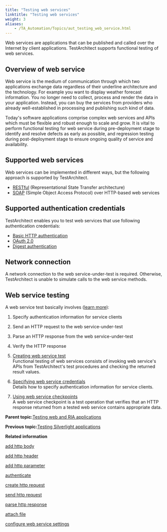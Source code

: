 ```yaml
--- 
title: "Testing web services"
linktitle: "Testing web services"
weight: 3
aliases: 
    - /TA_Automation/Topics/aut_testing_web_service.html
---
```


Web services are applications that can be published and called over the Internet by client applications. TestArchitect supports functional testing of web services.

## Overview of web service

Web service is the medium of communication through which two applications exchange data regardless of their underline architecture and the technology. For example you want to display weather forecast information. You no longer need to collect, process and render the data in your application. Instead, you can buy the services from providers who already well-established in processing and publishing such kind of data.

Today's software applications comprise complex web services and APIs which must be flexible and robust enough to scale and grow. It is vital to perform functional testing for web service during pre-deployment stage to identify and resolve defects as early as possible, and regression testing during post-deployment stage to ensure ongoing quality of service and availability.

## Supported web services

Web services can be implemented in different ways, but the following approach is supported by TestArchitect.

-   [RESTful](http://docs.oracle.com/javaee/6/tutorial/doc/gijqy.html) \(Representational State Transfer architecture\)
-   [SOAP](https://www.w3schools.com/xml/xml_soap.asp) \(Simple Object Access Protocol\) over HTTP-based web services

## Supported authentication credentials

TestArchitect enables you to test web services that use following authentication credentials:

-   [Basic HTTP authentication](https://tools.ietf.org/html/rfc7617)
-   [OAuth 2.0](https://oauth.net/2/)
-   [Digest authentication](https://tools.ietf.org/html/rfc2617#section-3)

## Network connection

A network connection to the web service-under-test is required. Otherwise, TestArchitect is unable to simulate calls to the web service methods.

## Web service testing

A web service test basically involves \([learn more](aut_testing_web_service_creating_test.html#section_l5x_qrm_1y)\):

1.  Specify authentication information for service clients
2.  Send an HTTP request to the web service-under-test
3.  Parse an HTTP response from the web service-under-test
4.  Verify the HTTP response

1.  [Creating web service test](/TA_Automation/Topics/aut_testing_web_service_creating_test.html)  
Functional testing of web services consists of invoking web service's APIs from TestArchitect's test procedures and checking the returned result values.
2.  [Specifying web service credentials](/TA_Automation/Topics/aut_testing_web_service_specifying_credentials.html)  
Details how to specify authentication information for service clients.
3.  [Using web service checkpoints](/TA_Automation/Topics/aut_testing_web_service_using_checkpoints.html)  
A web service checkpoint is a test operation that verifies that an HTTP response returned from a tested web service contains appropriate data.

**Parent topic:**[Testing web and RIA applications](/TA_Automation/Topics/aut_app_testing_web_RIA.html)

**Previous topic:**[Testing Silverlight applications](/TA_Automation/Topics/aut_app_testing_Silverlight_apps.html)

**Related information**  


[add http body](/TA_Automation/Topics/bia_add_http_body.html)

[add http header](/TA_Automation/Topics/bia_add_http_header.html)

[add http parameter](/TA_Automation/Topics/bia_add_http_parameter.html)

[authenticate](/TA_Automation/Topics/bia_authenticate.html)

[create http request](/TA_Automation/Topics/bia_create_http_request.html)

[send http request](/TA_Automation/Topics/bia_send_http_request.html)

[parse http response](/TA_Automation/Topics/bia_parse_http_response.html)

[attach file](/TA_Automation/Topics/bia_attach_file.html)

[configure web service settings](/TA_Automation/Topics/bia_configure_web_service_settings.html)

